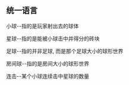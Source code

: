## 统一语言
小球--指的是玩家射出去的球体

星球--指的是能被小球击中并得分的砖块

足球--指的并非足球, 而是那个足球大小的球形世界

房间球--指的是房间大小的球形世界

连击--某个小球连续击中星球的数量
